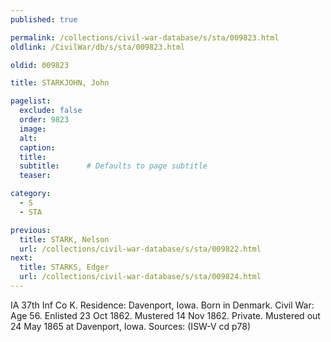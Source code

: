 ```yaml
---
published: true

permalink: /collections/civil-war-database/s/sta/009823.html
oldlink: /CivilWar/db/s/sta/009823.html

oldid: 009823

title: STARKJOHN, John

pagelist:
  exclude: false
  order: 9823
  image: 
  alt:
  caption:
  title:
  subtitle:      # Defaults to page subtitle
  teaser:

category: 
  - S 
  - STA

previous:
  title: STARK, Nelson
  url: /collections/civil-war-database/s/sta/009822.html  
next:
  title: STARKS, Edger
  url: /collections/civil-war-database/s/sta/009824.html   
---
```

IA 37th Inf Co K. Residence: Davenport, Iowa. Born in Denmark. Civil War: Age 56. Enlisted 23 Oct 1862. Mustered 14 Nov 1862. Private. Mustered out 24 May 1865 at Davenport, Iowa. Sources: (ISW-V cd p78)